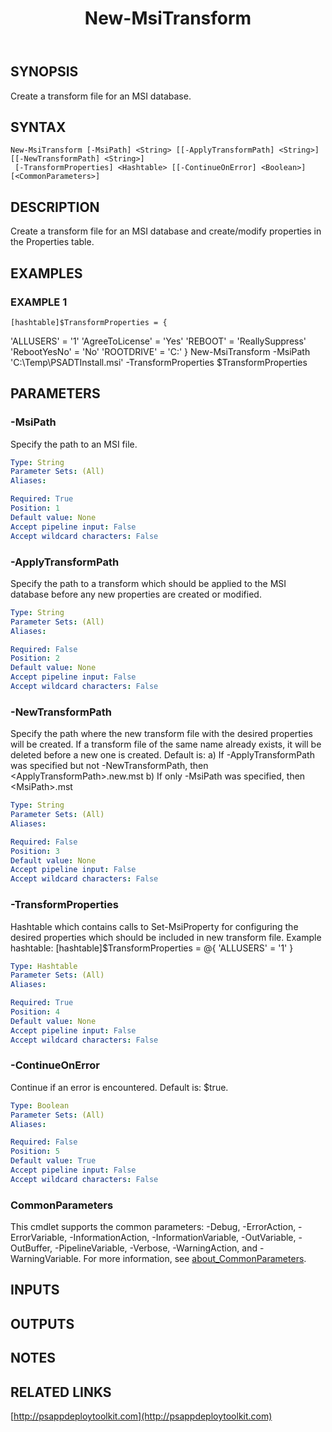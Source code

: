 ﻿---
title: New-MsiTransform
editLink: false
isShowComments: false
external help file: PSAppDeployToolkit-help.xml
Module Name: PSAppDeployToolkit
online version: http://psappdeploytoolkit.com
schema: 2.0.0
---

## SYNOPSIS
Create a transform file for an MSI database.

## SYNTAX

```
New-MsiTransform [-MsiPath] <String> [[-ApplyTransformPath] <String>] [[-NewTransformPath] <String>]
 [-TransformProperties] <Hashtable> [[-ContinueOnError] <Boolean>] [<CommonParameters>]
```

## DESCRIPTION
Create a transform file for an MSI database and create/modify properties in the Properties table.

## EXAMPLES

### EXAMPLE 1
```
[hashtable]$TransformProperties = {
```

'ALLUSERS' = '1'
	'AgreeToLicense' = 'Yes'
	'REBOOT' = 'ReallySuppress'
	'RebootYesNo' = 'No'
	'ROOTDRIVE' = 'C:'
}
New-MsiTransform -MsiPath 'C:\Temp\PSADTInstall.msi' -TransformProperties $TransformProperties

## PARAMETERS

### -MsiPath
Specify the path to an MSI file.

```yaml
Type: String
Parameter Sets: (All)
Aliases:

Required: True
Position: 1
Default value: None
Accept pipeline input: False
Accept wildcard characters: False
```

### -ApplyTransformPath
Specify the path to a transform which should be applied to the MSI database before any new properties are created or modified.

```yaml
Type: String
Parameter Sets: (All)
Aliases:

Required: False
Position: 2
Default value: None
Accept pipeline input: False
Accept wildcard characters: False
```

### -NewTransformPath
Specify the path where the new transform file with the desired properties will be created.
If a transform file of the same name already exists, it will be deleted before a new one is created.
Default is: a) If -ApplyTransformPath was specified but not -NewTransformPath, then \<ApplyTransformPath\>.new.mst
			b) If only -MsiPath was specified, then \<MsiPath\>.mst

```yaml
Type: String
Parameter Sets: (All)
Aliases:

Required: False
Position: 3
Default value: None
Accept pipeline input: False
Accept wildcard characters: False
```

### -TransformProperties
Hashtable which contains calls to Set-MsiProperty for configuring the desired properties which should be included in new transform file.
Example hashtable: \[hashtable\]$TransformProperties = @{ 'ALLUSERS' = '1' }

```yaml
Type: Hashtable
Parameter Sets: (All)
Aliases:

Required: True
Position: 4
Default value: None
Accept pipeline input: False
Accept wildcard characters: False
```

### -ContinueOnError
Continue if an error is encountered.
Default is: $true.

```yaml
Type: Boolean
Parameter Sets: (All)
Aliases:

Required: False
Position: 5
Default value: True
Accept pipeline input: False
Accept wildcard characters: False
```

### CommonParameters
This cmdlet supports the common parameters: -Debug, -ErrorAction, -ErrorVariable, -InformationAction, -InformationVariable, -OutVariable, -OutBuffer, -PipelineVariable, -Verbose, -WarningAction, and -WarningVariable. For more information, see [about_CommonParameters](http://go.microsoft.com/fwlink/?LinkID=113216).

## INPUTS

## OUTPUTS

## NOTES

## RELATED LINKS

[http://psappdeploytoolkit.com](http://psappdeploytoolkit.com)

